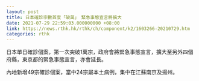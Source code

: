 ```yaml
---
layout: post
title: 日本確診宗數首度「破萬」　緊急事態宣言將擴大
date: 2021-07-29 22:59:03.000000000 +08:00
link: https://news.rthk.hk/rthk/ch/component/k2/1603266-20210729.htm
categories: rthk
---
```


日本單日確診個案，第一次突破1萬宗，政府會將緊急事態宣言，擴大至另外四個府縣，東京都的緊急事態宣言，亦會延長。

內地新增49宗確診個案，當中24宗屬本土病例，集中在江蘇南京及揚州。
